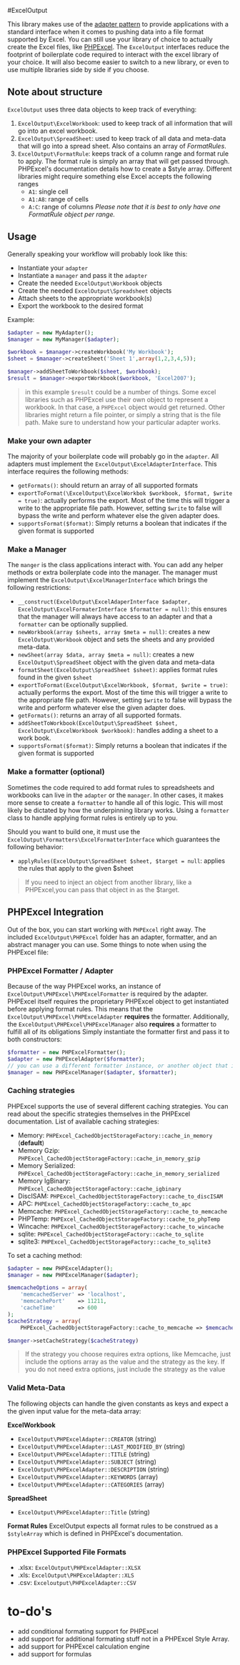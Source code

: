 
#ExcelOutput

This library makes use of the [adapter pattern](http://en.wikipedia.org/wiki/Adapter_pattern) to provide applications with a standard interface when it comes to pushing data into a file format supported by Excel. You can still use your library of choice to actually create the Excel files, like [PHPExcel](https://github.com/PHPOffice/PHPExcel). The `ExcelOutput` interfaces reduce the footprint of boilerplate code required to interact with the excel library of your choice. It will also become easier to switch to a new library, or even to use multiple libraries side by side if you choose. 

## Note about structure

`ExcelOutput` uses three data objects to keep track of everything:

1. `ExcelOutput\ExcelWorkbook`: used to keep track of all information that will go into an excel workbook.
2. `ExcelOutput\SpreadSheet`: used to keep track of all data and meta-data that will go into a spread sheet. Also contains an array of *FormatRules*.
3. `ExcelOutput\FormatRule`: keeps track of a column range and format rule to apply. The format rule is simply an array that will get passed through. PHPExcel's documentation details how to create a $style array. Different libraries might require something else Excel accepts the following ranges
    * `A1`: single cell
    * `A1:A8`: range of cells
    * `A:C`: range of columns
*Please note that it is best to only have one FormatRule object per range.*

## Usage

Generally speaking your workflow will probably look like this:

* Instantiate your `adapter`
* Instantiate a `manager` and pass it the `adapter`
* Create the needed `ExcelOutput\Workbook` objects
* Create the needed `ExcelOutput\Spreadsheet` objects
* Attach sheets to the appropriate workbook(s)
* Export the workbook to the desired format

Example:

```php
$adapter = new MyAdapter();
$manager = new MyManager($adapter);

$workbook = $manager->createWorkbook('My Workbook');
$sheet = $manager->createSheet('Sheet 1',array(1,2,3,4,5));

$manager->addSheetToWorkbook($sheet, $workbook);
$result = $manager->exportWorkbook($workbook, 'Excel2007');
```

>in this example `$result` could be a number of things. Some excel libraries such as PHPExcel use their own object to represent a workbook. In that case, a `PHPExcel` object would get returned. Other libraries might return a file pointer, or simply a string that is the file path. Make sure to understand how your particular adapter works.


### Make your own adapter

The majority of your boilerplate code will probably go in the `adapter`. All adapters must implement the `ExcelOutput\ExcelAdapterInterface`. This interface requires the following methods:

* `getFormats()`: should return an array of all supported formats
* `exportToFormat(\ExcelOutput\ExcelWorkbok $workbook, $format, $write = true)`: actually performs the export. Most of the time this will trigger a write to the appropriate file path. However, setting `$write` to false will bypass the write and perform whatever else the given adapter does.
* `supportsFormat($format)`: Simply returns a boolean that indicates if the given format is supported

### Make a Manager

The `manger` is the class applications interact with. You can add any helper methods or extra boilerplate code into the manager. The manager must implement the `ExcelOutput\ExcelManagerInterface` which brings the following restrictions:

* `__construct(ExcelOutput\ExcelAdaperInterface $adapter, ExcelOutput\ExcelFormaterInterface $formatter = null)`: this ensures that the manager will always have access to an adapter and that a `formatter` can be optionally supplied.
* `newWorkbook(array $sheets, array $meta = null)`: creates a new `ExcelOutput\Workbook` object and sets the sheets and any provided meta-data.
* `newSheet(array $data, array $meta = null)`: creates a new `ExcelOutput\SpreadSheet` object with the given data and meta-data
* `formatSheet(ExcelOutput\SpreadSheet $sheet)`: applies format rules found in the given `$sheet`
* `exportToFormat(ExcelOutput\ExcelWorkbook, $format, $write = true)`: actually performs the export. Most of the time this will trigger a write to the appropriate file path. However, setting `$write` to false will bypass the write and perform whatever else the given adapter does.
* `getFormats()`: returns an array of all supported formats.
* `addSheetToWorkbook(ExcelOutput\SpreadSheet $sheet, ExcelOutput\ExcelWorkbook $workbook)`: handles adding a sheet to a work book.
* `supportsFormat($format)`: Simply returns a boolean that indicates if the given format is supported

### Make a formatter (optional)

Sometimes the code required to add format rules to spreadsheets and workbooks can live in the `adapter` or the `manager`. In other cases, it makes more sense to create a `formatter` to handle all of this logic. This will most likely be dictated by how the underpinning library works. Using a `formatter` class to handle applying format rules is entirely up to you.

Should you want to build one, it must use the `ExcelOutput\Formatters\ExcelFormatterInterface` which guarantees the following behavior:

* `applyRules(ExcelOutput\SpreadSheet $sheet, $target = null`: applies the rules that apply to the given $sheet

> If you need to inject an object from another library, like a PHPExcel,you can pass that object in as the $target.

## PHPExcel Integration

Out of the box, you can start working with `PHPExcel` right away. The included `ExcelOutput\PHPExcel` folder has an adapter, formatter, and an abstract manager you can use. Some things to note when using the PHPExcel file:

### PHPExcel Formatter / Adapter

Because of the way PHPExcel works, an instance of `ExcelOutput\PHPExcel\PHPExcelFormatter` is required by the adapter. PHPExcel itself requires the proprietary PHPExcel object to get instantiated before applying format rules. This means that the `ExcelOutput\PHPExcel\PHPExcelAdapter` **requires** the formatter. Additionally, the `ExcelOutput\PHPExcel\PHPExcelManager` also **requires** a formatter to fulfill all of its obligations Simply instantiate the formatter first and pass it to both constructors:

```php
$formatter = new PHPExcelFormatter();
$adapter = new PHPExcelAdapter($formatter);
// you can use a different formatter instance, or another object that implements the correct interface if you choose. 
$manager = new PHPExcelManager($adapter, $formatter);
```

### Caching strategies

PHPExcel supports the use of several different caching strategies. You can read about the specific strategies themselves in the PHPExcel documentation. List of available caching strategies:

* Memory: `PHPExcel_CachedObjectStorageFactory::cache_in_memory`   (**default**)
* Memory Gzip: `PHPExcel_CachedObjectStorageFactory::cache_in_memory_gzip`
* Memory Serialized: `PHPExcel_CachedObjectStorageFactory::cache_in_memory_serialized`
* Memory IgBinary: `PHPExcel_CachedObjectStorageFactory::cache_igbinary`
* DiscISAM: `PHPExcel_CachedObjectStorageFactory::cache_to_discISAM`
* APC: `PHPExcel_CachedObjectStorageFactory::cache_to_apc`
* Memcache: `PHPExcel_CachedObjectStorageFactory::cache_to_memcache`
* PHPTemp: `PHPExcel_CachedObjectStorageFactory::cache_to_phpTemp`
* Wincache: `PHPExcel_CachedObjectStorageFactory::cache_to_wincache`
* sqlite: `PHPExcel_CachedObjectStorageFactory::cache_to_sqlite`
* sqlite3: `PHPExcel_CachedObjectStorageFactory::cache_to_sqlite3`

To set a caching method:

```php
$adapter = new PHPExcelAdapter();
$manager = new PHPExcelManager($adapter);

$memcacheOptions = array(
    'memcachedServer' => 'localhost',
    'memcachePort'    => 11211,
    'cacheTime'       => 600 
);
$cacheStrategy = array(
    PHPExcel_CachedObjectStorageFactory::cache_to_memcache => $memcacheOptions

$manger->setCacheStrategy($cacheStrategy)

```
>If the strategy you choose requires extra options, like Memcache, just include the options array as the value and the strategy as the key. If you do not need extra options, just include the strategy as the value

### Valid Meta-Data
The following objects can handle the given constants as keys and expect a the given input value for the meta-data array:

**ExcelWorkbook**
* `ExcelOutput\PHPExcelAdapter::CREATOR` (string)
* `ExcelOutput\PHPExcelAdapter::LAST_MODIFIED_BY` (string)
* `ExcelOutput\PHPExcelAdapter::TITLE` (string)
* `ExcelOutput\PHPExcelAdapter::SUBJECT` (string)
* `ExcelOutput\PHPExcelAdapter::DESCRIPTION` (string)
* `ExcelOutput\PHPExcelAdapter::KEYWORDS` (array<string>)
* `ExcelOutput\PHPExcelAdapter::CATEGORIES` (array<string>)

**SpreadSheet**
* `ExcelOutput\PHPExcelAdapter::Title` (string)

**Format Rules**
ExcelOutput expects all format rules to be construed as a `$styleArray` which is defined in PHPExcel's documentation.

### PHPExcel Supported File Formats
* .xlsx: `ExcelOutput\PHPExcelAdapter::XLSX`
* .xls: `ExcelOutput\PHPExcelAdapter::XLS`
* .csv: `Exceloutput\PHPExcelAdapter::CSV`

# to-do's
* add conditional formating support for PHPExcel
* add support for additional formating stuff not in a PHPExcel Style Array.
* add support for PHPExcel calculation engine
* add support for formulas